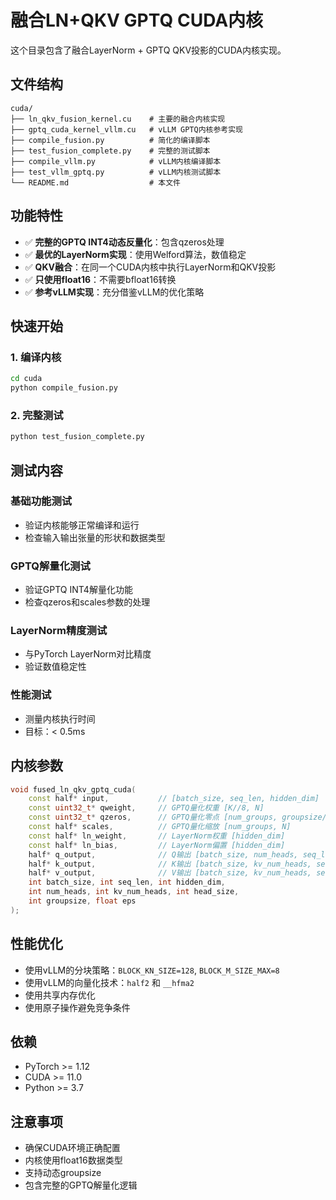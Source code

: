 # 融合LN+QKV GPTQ CUDA内核

这个目录包含了融合LayerNorm + GPTQ QKV投影的CUDA内核实现。

## 文件结构

```
cuda/
├── ln_qkv_fusion_kernel.cu    # 主要的融合内核实现
├── gptq_cuda_kernel_vllm.cu   # vLLM GPTQ内核参考实现
├── compile_fusion.py          # 简化的编译脚本
├── test_fusion_complete.py    # 完整的测试脚本
├── compile_vllm.py            # vLLM内核编译脚本
├── test_vllm_gptq.py          # vLLM内核测试脚本
└── README.md                  # 本文件
```

## 功能特性

- ✅ **完整的GPTQ INT4动态反量化**：包含qzeros处理
- ✅ **最优的LayerNorm实现**：使用Welford算法，数值稳定
- ✅ **QKV融合**：在同一个CUDA内核中执行LayerNorm和QKV投影
- ✅ **只使用float16**：不需要bfloat16转换
- ✅ **参考vLLM实现**：充分借鉴vLLM的优化策略

## 快速开始

### 1. 编译内核

```bash
cd cuda
python compile_fusion.py
```

### 2. 完整测试

```bash
python test_fusion_complete.py
```

## 测试内容

### 基础功能测试
- 验证内核能够正常编译和运行
- 检查输入输出张量的形状和数据类型

### GPTQ解量化测试
- 验证GPTQ INT4解量化功能
- 检查qzeros和scales参数的处理

### LayerNorm精度测试
- 与PyTorch LayerNorm对比精度
- 验证数值稳定性

### 性能测试
- 测量内核执行时间
- 目标：< 0.5ms

## 内核参数

```cpp
void fused_ln_qkv_gptq_cuda(
    const half* input,           // [batch_size, seq_len, hidden_dim]
    const uint32_t* qweight,     // GPTQ量化权重 [K//8, N]
    const uint32_t* qzeros,      // GPTQ量化零点 [num_groups, groupsize//8]
    const half* scales,          // GPTQ量化缩放 [num_groups, N]
    const half* ln_weight,       // LayerNorm权重 [hidden_dim]
    const half* ln_bias,         // LayerNorm偏置 [hidden_dim]
    half* q_output,              // Q输出 [batch_size, num_heads, seq_len, head_size]
    half* k_output,              // K输出 [batch_size, kv_num_heads, seq_len, head_size]
    half* v_output,              // V输出 [batch_size, kv_num_heads, seq_len, head_size]
    int batch_size, int seq_len, int hidden_dim,
    int num_heads, int kv_num_heads, int head_size,
    int groupsize, float eps
);
```

## 性能优化

- 使用vLLM的分块策略：`BLOCK_KN_SIZE=128`, `BLOCK_M_SIZE_MAX=8`
- 使用vLLM的向量化技术：`half2` 和 `__hfma2`
- 使用共享内存优化
- 使用原子操作避免竞争条件

## 依赖

- PyTorch >= 1.12
- CUDA >= 11.0
- Python >= 3.7

## 注意事项

- 确保CUDA环境正确配置
- 内核使用float16数据类型
- 支持动态groupsize
- 包含完整的GPTQ解量化逻辑